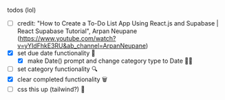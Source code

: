 todos (lol)
- [ ] credit: "How to Create a To-Do List App Using React.js and Supabase | React Supabase Tutorial", Arpan Neupane (https://www.youtube.com/watch?v=yYIdFhkE3RU&ab_channel=ArpanNeupane)
- [x] set due date functionality 📆
    - [x] make Date() prompt and change category type to Date 😵‍💫
- [ ] set category functionality 🔍
- [x] clear completed functionality 🗑️
- [ ] css this up (tailwind?) 🎀